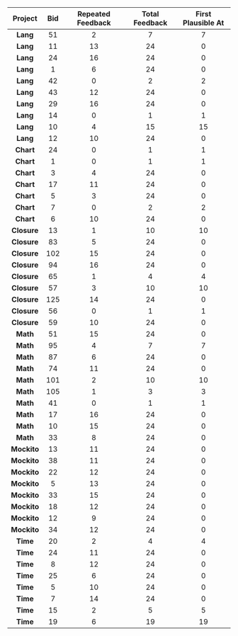 ﻿ **Project** | **Bid** | **Repeated Feedback** | **Total Feedback** | **First Plausible At** 
:-----------:|:-------:|:---------------------:|:------------------:|:----------------------:
 **Lang**    | 51      | 2                     | 7                  | 7                      
 **Lang**    | 11      | 13                    | 24                 | 0                      
 **Lang**    | 24      | 16                    | 24                 | 0                      
 **Lang**    | 1       | 6                     | 24                 | 0                      
 **Lang**    | 42      | 0                     | 2                  | 2                      
 **Lang**    | 43      | 12                    | 24                 | 0                      
 **Lang**    | 29      | 16                    | 24                 | 0                      
 **Lang**    | 14      | 0                     | 1                  | 1                      
 **Lang**    | 10      | 4                     | 15                 | 15                     
 **Lang**    | 12      | 10                    | 24                 | 0                      
 **Chart**   | 24      | 0                     | 1                  | 1                      
 **Chart**   | 1       | 0                     | 1                  | 1                      
 **Chart**   | 3       | 4                     | 24                 | 0                      
 **Chart**   | 17      | 11                    | 24                 | 0                      
 **Chart**   | 5       | 3                     | 24                 | 0                      
 **Chart**   | 7       | 0                     | 2                  | 2                      
 **Chart**   | 6       | 10                    | 24                 | 0                      
 **Closure** | 13      | 1                     | 10                 | 10                     
 **Closure** | 83      | 5                     | 24                 | 0                      
 **Closure** | 102     | 15                    | 24                 | 0                      
 **Closure** | 94      | 16                    | 24                 | 0                      
 **Closure** | 65      | 1                     | 4                  | 4                      
 **Closure** | 57      | 3                     | 10                 | 10                     
 **Closure** | 125     | 14                    | 24                 | 0                      
 **Closure** | 56      | 0                     | 1                  | 1                      
 **Closure** | 59      | 10                    | 24                 | 0                      
 **Math**    | 51      | 15                    | 24                 | 0                      
 **Math**    | 95      | 4                     | 7                  | 7                      
 **Math**    | 87      | 6                     | 24                 | 0                      
 **Math**    | 74      | 11                    | 24                 | 0                      
 **Math**    | 101     | 2                     | 10                 | 10                     
 **Math**    | 105     | 1                     | 3                  | 3                      
 **Math**    | 41      | 0                     | 1                  | 1                      
 **Math**    | 17      | 16                    | 24                 | 0                      
 **Math**    | 10      | 15                    | 24                 | 0                      
 **Math**    | 33      | 8                     | 24                 | 0                      
 **Mockito** | 13      | 11                    | 24                 | 0                      
 **Mockito** | 38      | 11                    | 24                 | 0                      
 **Mockito** | 22      | 12                    | 24                 | 0                      
 **Mockito** | 5       | 13                    | 24                 | 0                      
 **Mockito** | 33      | 15                    | 24                 | 0                      
 **Mockito** | 18      | 12                    | 24                 | 0                      
 **Mockito** | 12      | 9                     | 24                 | 0                      
 **Mockito** | 34      | 12                    | 24                 | 0                      
 **Time**    | 20      | 2                     | 4                  | 4                      
 **Time**    | 24      | 11                    | 24                 | 0                      
 **Time**    | 8       | 12                    | 24                 | 0                      
 **Time**    | 25      | 6                     | 24                 | 0                      
 **Time**    | 5       | 10                    | 24                 | 0                      
 **Time**    | 7       | 14                    | 24                 | 0                      
 **Time**    | 15      | 2                     | 5                  | 5                      
 **Time**    | 19      | 6                     | 19                 | 19                     

